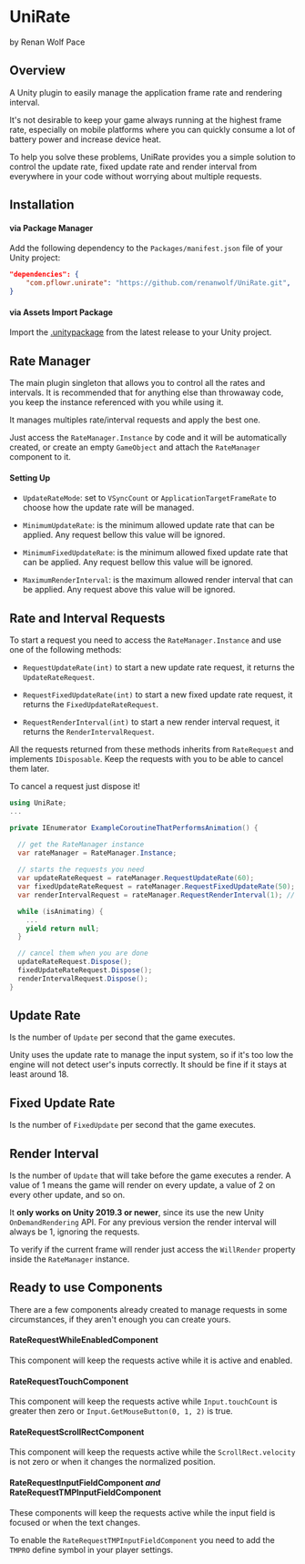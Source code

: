# UniRate

by Renan Wolf Pace

## Overview

A Unity plugin to easily manage the application frame rate and rendering interval.

It's not desirable to keep your game always running at the highest frame rate, especially on mobile platforms where you can quickly consume a lot of battery power and increase device heat.

To help you solve these problems, UniRate provides you a simple solution to control the update rate, fixed update rate and render interval from everywhere in your code without worrying about multiple requests.

## Installation

#### via Package Manager

Add the following dependency to the `Packages/manifest.json` file of your Unity project:
```json
"dependencies": {
    "com.pflowr.unirate": "https://github.com/renanwolf/UniRate.git",
}
```

#### via Assets Import Package

Import the [.unitypackage](https://github.com/renanwolf/UniRate/releases/latest) from the latest release to your Unity project.

## Rate Manager

The main plugin singleton that allows you to control all the rates and intervals. It is recommended that for anything else than throwaway code, you keep the instance referenced with you while using it.

It manages multiples rate/interval requests and apply the best one.

Just access the `RateManager.Instance` by code and it will be automatically created, or create an empty `GameObject` and attach the `RateManager` component to it.

#### Setting Up

- `UpdateRateMode`: set to `VSyncCount` or `ApplicationTargetFrameRate` to choose how the update rate will be managed.

- `MinimumUpdateRate`: is the minimum allowed update rate that can be applied. Any request bellow this value will be ignored.

- `MinimumFixedUpdateRate`: is the minimum allowed fixed update rate that can be applied. Any request bellow this value will be ignored.

- `MaximumRenderInterval`: is the maximum allowed render interval that can be applied. Any request above this value will be ignored.

## Rate and Interval Requests

To start a request you need to access the `RateManager.Instance` and use one of the following methods:

- `RequestUpdateRate(int)` to start a new update rate request, it returns the `UpdateRateRequest`.

- `RequestFixedUpdateRate(int)` to start a new fixed update rate request, it returns the `FixedUpdateRateRequest`.

- `RequestRenderInterval(int)` to start a new render interval request, it returns the `RenderIntervalRequest`.

All the requests returned from these methods inherits from `RateRequest` and implements `IDisposable`. Keep the requests with you to be able to cancel them later.

To cancel a request just dispose it!

```csharp
using UniRate;
...

private IEnumerator ExampleCoroutineThatPerformsAnimation() {

  // get the RateManager instance
  var rateManager = RateManager.Instance;
  
  // starts the requests you need
  var updateRateRequest = rateManager.RequestUpdateRate(60);
  var fixedUpdateRateRequest = rateManager.RequestFixedUpdateRate(50);
  var renderIntervalRequest = rateManager.RequestRenderInterval(1); // only works on Unity 2019.3 or newer

  while (isAnimating) {
    ...
    yield return null;
  }

  // cancel them when you are done
  updateRateRequest.Dispose();
  fixedUpdateRateRequest.Dispose();
  renderIntervalRequest.Dispose();
}
```

## Update Rate

Is the number of `Update` per second that the game executes.

Unity uses the update rate to manage the input system, so if it's too low the engine will not detect user's inputs correctly. It should be fine if it stays at least around 18.

## Fixed Update Rate

Is the number of `FixedUpdate` per second that the game executes.

## Render Interval

Is the number of `Update` that will take before the game executes a render. A value of 1 means the game will render on every update, a value of 2 on every other update, and so on.

It **only works on Unity 2019.3 or newer**, since its use the new Unity `OnDemandRendering` API. For any previous version the render interval will always be 1, ignoring the requests.

To verify if the current frame will render just access the `WillRender` property inside the `RateManager` instance.

## Ready to use Components

There are a few components already created to manage requests in some circumstances, if they aren't enough you can create yours.

#### RateRequestWhileEnabledComponent

This component will keep the requests active while it is active and enabled.

#### RateRequestTouchComponent

This component will keep the requests active while `Input.touchCount` is greater then zero or `Input.GetMouseButton(0, 1, 2)` is true.

#### RateRequestScrollRectComponent

This component will keep the requests active while the `ScrollRect.velocity` is not zero or when it changes the normalized position.

#### RateRequestInputFieldComponent _and_ RateRequestTMPInputFieldComponent

These components will keep the requests active while the input field is focused or when the text changes.

To enable the `RateRequestTMPInputFieldComponent` you need to add the `TMPRO` define symbol in your player settings.